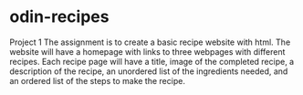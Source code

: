 # odin-recipes
Project 1
The assignment is to create a basic recipe website with html. The website will have a homepage with links to three webpages with different recipes. Each recipe page will have a title, image of the completed recipe, a description of the recipe, an unordered list of the ingredients needed, and an ordered list of the steps to make the recipe. 
